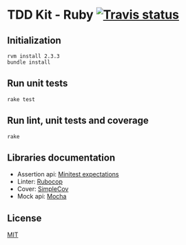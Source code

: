 # TDD Kit - Ruby [![Travis status]](https://travis-ci.org/arpinum/tdd-kit-ruby)

## Initialization

    rvm install 2.3.3
    bundle install

## Run unit tests

    rake test

## Run lint, unit tests and coverage

    rake

## Libraries documentation

* Assertion api: [Minitest expectations]
* Linter: [Rubocop]
* Cover: [SimpleCov]
* Mock api: [Mocha]

## License

[MIT](LICENSE)

[Travis status]: https://travis-ci.org/arpinum/tdd-kit-ruby.png?branch=master
[Minitest expectations]: http://docs.seattlerb.org/minitest/Minitest/Expectations.html
[Rubocop]: https://github.com/bbatsov/rubocop
[SimpleCov]: https://github.com/colszowka/simplecov
[Mocha]: https://github.com/freerange/mocha
